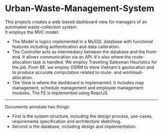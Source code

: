 # Urban-Waste-Management-System 
This projects creates a web-based dashboard view for managers of an automated waste-collection system.  
It employs the MVC model:
* The Model is logics implemented in a MySQL database with functional features including authentication and data calibration.
* The Controller acts as intermediary between the database and the front-end. It allows communication via an API. It's also where the route-allocation task is handled. We employ Travelling Salesman Heuristics for the job. From BE, we employ OSRM to store Vietnam's geolocation and to produce accurate computation related to route- and workload-allocation.
* The View is where the dashboard is implemented. It includes map management, schedule management and employee management modules. The FE is implemented using ReactJS. 
---
Documents annotate two things:
* First is the system structure, including the design process, use-cases, requirements specification and architecture sketching.
* Second is the database, including design and implementation.
